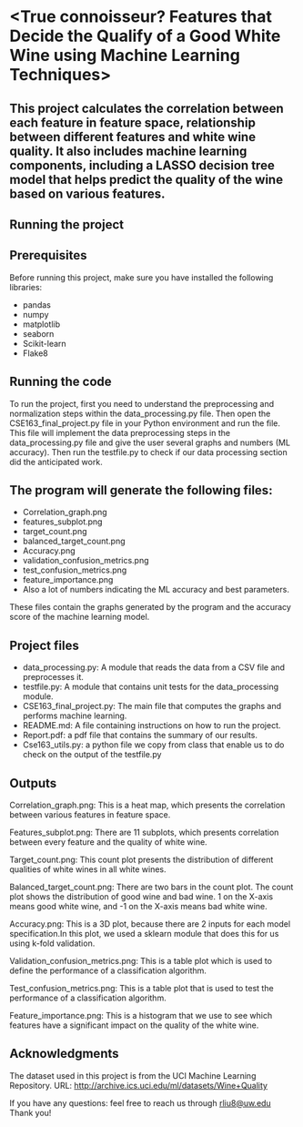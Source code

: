 # <True connoisseur? Features that Decide the Qualify of a Good White Wine using Machine Learning Techniques>

## This project calculates the correlation between each feature in feature space, relationship between different features and white wine quality. It also includes machine learning components, including a LASSO decision tree model that helps predict the quality of the wine based on various features. 

## Running the project

## Prerequisites
Before running this project, make sure you have installed the following libraries:
- pandas
- numpy
- matplotlib
- seaborn
- Scikit-learn
- Flake8

## Running the code
To run the project, first you need to understand the preprocessing and normalization steps within the data_processing.py file. Then open the CSE163_final_project.py file in your Python environment and run the file. This file will implement the data preprocessing steps in the data_processing.py file and give the user several graphs and numbers (ML accuracy). Then run the testfile.py to check if our data processing section did the anticipated work. 

## The program will generate the following files:
- Correlation_graph.png
- features_subplot.png
- target_count.png
- balanced_target_count.png
- Accuracy.png
- validation_confusion_metrics.png
- test_confusion_metrics.png
- feature_importance.png
- Also a lot of numbers indicating the ML accuracy and best parameters.

These files contain the graphs generated by the program and the accuracy score of the machine learning model.

## Project files
- data_processing.py: A module that reads the data from a CSV file and preprocesses it.
- testfile.py: A module that contains unit tests for the data_processing module.
- CSE163_final_project.py: The main file that computes the graphs and performs machine learning.
- README.md: A file containing instructions on how to run the project.
- Report.pdf: a pdf file that contains the summary of our results.
- Cse163_utils.py: a python file we copy from class that enable us to do check on the output of the testfile.py

## Outputs
Correlation_graph.png:
This is a heat map, which presents the correlation between various features in feature space.

Features_subplot.png:
There are 11 subplots, which presents correlation between every feature and the quality of white wine.

Target_count.png:
This count plot presents the distribution of different qualities of white wines in all white wines.

Balanced_target_count.png:
There are two bars in the count plot. The count plot shows the distribution of good wine and bad wine. 1 on the X-axis means good white wine, and -1 on the X-axis means bad white wine.

Accuracy.png:
This is a 3D plot, because there are 2 inputs for each model specification.In this plot, we used a sklearn module that does this for us using k-fold validation.

Validation_confusion_metrics.png:
This is a table plot which is used to define the performance of a classification algorithm.

Test_confusion_metrics.png:
This is a table plot that is used to test the performance of a classification algorithm.

Feature_importance.png:
This is a histogram that we use to see which features have a significant impact on the quality of the white wine. 

## Acknowledgments
The dataset used in this project is from the UCI Machine Learning Repository.
URL: http://archive.ics.uci.edu/ml/datasets/Wine+Quality

If you have any questions: feel free to reach us through rliu8@uw.edu
Thank you! 
